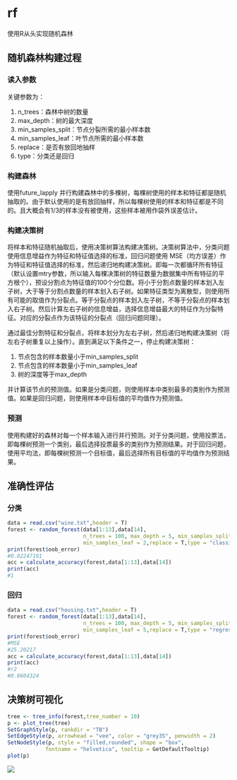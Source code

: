 # rf
使用R从头实现随机森林
## 随机森林构建过程
### 读入参数
关键参数为：

1. n_trees：森林中树的数量
2. max_depth：树的最大深度
3. min_samples_split：节点分裂所需的最小样本数
4. min_samples_leaf：叶节点所需的最小样本数
5. replace：是否有放回地抽样
6. type：分类还是回归
### 构建森林
使用future_lapply 并行构建森林中的多棵树，每棵树使用的样本和特征都是随机抽取的。由于默认使用的是有放回抽样，所以每棵树使用的样本和特征都是不同的。且大概会有1/3的样本没有被使用，这些样本被用作袋外误差估计。
### 构建决策树
将样本和特征随机抽取后，使用决策树算法构建决策树。决策树算法中，分类问题使用信息增益作为特征和特征值选择的标准，回归问题使用 MSE（均方误差）作为特征和特征值选择的标准，然后递归地构建决策树。即每一次都循环所有特征（默认设置mtry参数，所以输入每棵决策树的特征数量为数据集中所有特征的平方根个），预设分割点为特征值的100个分位数。将小于分割点数量的样本划入左子树，大于等于分割点数量的样本划入右子树。如果特征类型为离散型，则使用所有可能的取值作为分裂点。等于分裂点的样本划入左子树，不等于分裂点的样本划入右子树。然后计算左右子树的信息增益，选择信息增益最大的特征作为分裂特征。对应的分裂点作为该特征的分裂点（回归问题同理）。

通过最佳分割特征和分裂点，将样本划分为左右子树，然后递归地构建决策树（将左右子树重复以上操作）。直到满足以下条件之一，停止构建决策树：
1. 节点包含的样本数量小于min_samples_split
2. 节点包含的样本数量小于min_samples_leaf
3. 树的深度等于max_depth

并计算该节点的预测值。如果是分类问题，则使用样本中类别最多的类别作为预测值。如果是回归问题，则使用样本中目标值的平均值作为预测值。
### 预测
使用构建好的森林对每一个样本输入进行并行预测。对于分类问题，使用投票法，即每棵树预测一个类别，最后选择投票最多的类别作为预测结果。对于回归问题，使用平均法，即每棵树预测一个目标值，最后选择所有目标值的平均值作为预测结果。



## 准确性评估
### 分类
```r
data = read.csv("wine.txt",header = T)
forest <- random_forest(data[1:13],data[14],
                        n_trees = 100, max_depth = 5, min_samples_split = 5,
                        min_samples_leaf = 2,replace = T,type = "classification")
print(forest$oob_error)
#0.02247191
acc = calculate_accuracy(forest,data[1:13],data[14])
print(acc)
#1
```
### 回归
```r
data = read.csv("housing.txt",header = T)
forest <- random_forest(data[1:13],data[14],
                        n_trees = 100, max_depth = 5, min_samples_split = 10,
                        min_samples_leaf = 5,replace = T,type = "regression")
print(forest$oob_error)
#MSE
#25.20217
acc = calculate_accuracy(forest,data[1:13],data[14])
print(acc)
#r2
#0.8604324
```
## 决策树可视化
```r
tree <- tree_info(forest,tree_number = 10)
p <- plot_tree(tree)
SetGraphStyle(p, rankdir = "TB")
SetEdgeStyle(p, arrowhead = "vee", color = "grey35", penwidth = 2)
SetNodeStyle(p, style = "filled,rounded", shape = "box", 
            fontname = "helvetica", tooltip = GetDefaultTooltip)
plot(p)
```
![](https://github.com/user-attachments/assets/e09055cf-f896-401f-9d04-1e08b1ff3fe5)


